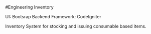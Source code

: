 #Engineering Inventory

UI: Bootsrap
Backend Framework: CodeIgniter

Inventory System for stocking and issuing consumable based items.
